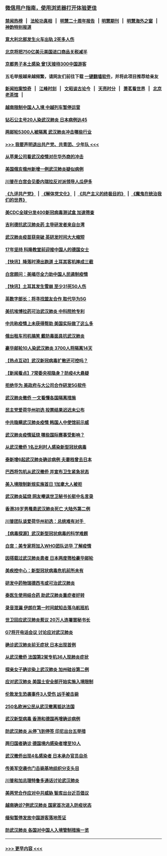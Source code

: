 ### [微信用户指南，使用浏览器打开体验更佳](https://github.com/gfw-breaker/banned-news1/blob/master/indexes/wechat-guide.md?t=0)
#### [禁闻热榜](热点新闻.md?t=0)  &nbsp;&nbsp;|&nbsp;&nbsp; [法轮功真相](https://github.com/gfw-breaker/truth/blob/master/README.md?t=0) &nbsp;&nbsp;|&nbsp;&nbsp; [明慧二十周年报告](https://github.com/gfw-breaker/mh-reports/blob/master/README.md?t=0) &nbsp;&nbsp;|&nbsp;&nbsp;[明慧期刊](https://github.com/gfw-breaker/mh-qikan) &nbsp;&nbsp;|&nbsp;&nbsp; [明慧海外之窗](https://github.com/gfw-breaker/mh-news/blob/master/README.md?t=0) &nbsp;&nbsp;|&nbsp;&nbsp; [神韵特别报道](https://github.com/gfw-breaker/mh-news/blob/master/shenyun.md?t=0)
#### [意大利北部发生火车出轨 2死多人伤](../pages/nsc418/n11848999.md?t=02062322) 
#### [北京将把750亿美元美国进口商品关税减半](../pages/nsc418/n11848896.md?t=02062322) 
#### [京都男子本土感染 曾1天接待300中国游客](../pages/nsc418/n11848641.md?t=02062322) 
#### 五毛举报越来越频繁，请网友们前往下载 [一键翻墙软件](https://github.com/gfw-breaker/ssr-accounts)，并将此项目推荐给亲友
#### [新闻拍案惊奇](https://github.com/gfw-breaker/banned-news1/blob/master/pages/link4.md) &nbsp;&nbsp;|&nbsp;&nbsp; [江峰时刻](https://github.com/gfw-breaker/banned-news1/blob/master/pages/link4.md) &nbsp;&nbsp;|&nbsp;&nbsp; [文昭谈古论今](https://github.com/gfw-breaker/banned-news1/blob/master/pages/link4.md) &nbsp;&nbsp;|&nbsp;&nbsp; [天亮时分](https://github.com/gfw-breaker/banned-news1/blob/master/pages/link4.md) &nbsp;&nbsp;|&nbsp;&nbsp; [萧茗看世界](https://github.com/gfw-breaker/banned-news1/blob/master/pages/link4.md) &nbsp;&nbsp;|&nbsp;&nbsp; [北京老茶馆](https://github.com/gfw-breaker/banned-news1/blob/master/pages/link4.md) &nbsp;&nbsp;|&nbsp;&nbsp; 
#### [越南限制中国人入境 中越列车暂停运营](../pages/nsc418/n11847844.md?t=02062322) 
#### [钻石公主号20人染武汉肺炎 日本病例达45](../pages/nsc418/n11847823.md?t=02062322) 
#### [两邮轮5300人被隔离 武汉肺炎冲击哪些行业](../pages/nsc418/n11847456.md?t=02062322) 
#### [>>> 我要声明退出共产党、共青团、少年队 <<<](https://github.com/begood0513/goodnews/blob/master/quit/letter.md) 
#### [从苹果公司看武汉疫情对在华外商的冲击](../pages/nsc418/n11847586.md?t=02062322) 
#### [美国俄亥俄州新增一例武汉肺炎疑似病例](../pages/nsc418/n11847714.md?t=02062322) 
#### [川普在白宫会见委内瑞拉反对派领导人瓜伊多](../pages/nsc418/n11847391.md?t=02062322) 
#### [《九评共产党》](https://github.com/begood0513/9ping.md/blob/master/README.md) &nbsp;|&nbsp; [《解体党文化》](../../../../jtdwh.md/blob/master/README.md)  &nbsp;|&nbsp; [《共产主义的终极目的》](../../../../gczydzjmd.md/blob/master/README.md) &nbsp;|&nbsp; [《魔鬼在统治我们的世界》](../../../../mgztzwmdsj.md/blob/master/README.md) 
#### [美CDC全球分发400新冠病毒测试盒 加速筛查](../pages/nsc418/n11847260.md?t=02062322) 
#### [吉利德抗武汉肺炎药 主导研发者来自台湾](../pages/nsc418/n11847064.md?t=02062322) 
#### [武汉肺炎疫苗获突破 英研发时间大大缩短](../pages/nsc418/n11846915.md?t=02062322) 
#### [17年坚持 科隆教堂前迎接中国人的德国女士](../pages/nsc418/n11846781.md?t=02062322) 
#### [【快讯】降落时滑出跑道 土耳其客机摔成三截](../pages/nsc418/n11847021.md?t=02062322) 
#### [白宫顾问：美竭尽全力助中国人民遏制疫情](../pages/nsc418/n11846756.md?t=02062322) 
#### [【快讯】土耳其发生雪崩 至少31死50人伤](../pages/nsc418/n11846680.md?t=02062322) 
#### [英数字部长：将寻找盟友合作 取代华为5G](../pages/nsc418/n11846485.md?t=02062322) 
#### [美抗埃博拉药可治武汉肺炎 中科院抢专利](../pages/nsc418/n11846409.md?t=02062322) 
#### [中共称疫情上未获得帮助 美国实际做了这么多](../pages/nsc418/n11846008.md?t=02062322) 
#### [俄出租车司机搞笑 戴防毒面具抗武汉肺炎](../pages/nsc418/n11845703.md?t=02062322) 
#### [豪华邮轮10人染武汉肺炎 3700人将隔离14天](../pages/nsc418/n11845543.md?t=02062322) 
#### [【热点互动】武汉新冠病毒扩散还可控吗？](../pages/nsc418/n11844750.md?t=02062322) 
#### [【新闻看点】7常委央视隐身？防疫4大悬疑](../pages/nsc418/n11844611.md?t=02062322) 
#### [拒绝华为 美政府与大公司合作研发5G软件](../pages/nsc418/n11844625.md?t=02062322) 
#### [武汉肺炎撤侨 一文看懂各国隔离措施](../pages/nsc418/n11844216.md?t=02062322) 
#### [民主党爱荷华州初选 投票结果迟迟未公布](../pages/nsc418/n11844207.md?t=02062322) 
#### [中共隐瞒武汉肺炎疫情 韩国人中使馆前示威](../pages/nsc418/n11844084.md?t=02062322) 
#### [武汉肺炎疫情延烧 哪些国际赛事受影响？](../pages/nsc418/n11843958.md?t=02062322) 
#### [从武汉撤侨 1名比利时人感染新型冠状病毒](../pages/nsc418/n11843977.md?t=02062322) 
#### [泰新增6起武汉肺炎确诊病例 夫妻档曾去日本](../pages/nsc418/n11843900.md?t=02062322) 
#### [巴西将包机从武汉撤侨 并宣布卫生紧急状态](../pages/nsc418/n11843418.md?t=02062322) 
#### [美入境限制新规实施首日 1加拿大人被拒](../pages/nsc418/n11843058.md?t=02062322) 
#### [武汉肺炎延烧 网友嘲讽世卫秘书长挺中名言录](../pages/nsc418/n11843056.md?t=02062322) 
#### [香港39岁男罹患武汉肺炎死亡 大陆外第二例](../pages/nsc418/n11843026.md?t=02062322) 
#### [川普团队谈爱荷华州初选：总统难有对手  ](../pages/nsc418/n11842867.md?t=02062322) 
#### [【病毒探源】武汉新型冠状病毒的科学难题](../pages/nsc418/n11842176.md?t=02062322) 
#### [白宫：美专家将加入WHO团队访华 了解疫情](../pages/nsc418/n11842198.md?t=02062322) 
#### [因搭载过武汉肺炎患者 日本两度筛检豪华邮轮](../pages/nsc418/n11842447.md?t=02062322) 
#### [美疾控中心：新型冠状病毒危机前所未有](../pages/nsc418/n11842406.md?t=02062322) 
#### [研发中药物瑞德西韦或可治武汉肺炎](../pages/nsc418/n11842100.md?t=02062322) 
#### [泰医生使用结合药 助武汉肺炎重症者好转](../pages/nsc418/n11842096.md?t=02062322) 
#### [录音泄漏 伊朗在第一时间就知击落乌航班机](../pages/nsc418/n11842002.md?t=02062322) 
#### [世卫回应武汉肺炎惹议 20万人连署罢秘书长](../pages/nsc418/n11841664.md?t=02062322) 
#### [G7将开电话会议 讨论应对武汉肺炎](../pages/nsc418/n11841658.md?t=02062322) 
#### [确诊武汉肺炎前无症状 日本出现首例](../pages/nsc418/n11841567.md?t=02062322) 
#### [从武汉撤侨 法国第2架专机36人现肺炎症状](../pages/nsc418/n11841382.md?t=02062322) 
#### [探亲女子确诊染上武汉肺炎 加州硅谷第二例](../pages/nsc418/n11839784.md?t=02062322) 
#### [应对武汉肺炎 美国土安全部开始实施入境限制](../pages/nsc418/n11839729.md?t=02062322) 
#### [伦敦发生恐袭事件3人受伤 凶手被击毙](../pages/nsc418/n11839442.md?t=02062322) 
#### [250名欧洲公民从武汉撤离抵达法国](../pages/nsc418/n11839438.md?t=02062322) 
#### [武汉新型病毒 香港和德国再增确诊病例](../pages/nsc418/n11839381.md?t=02062322) 
#### [防武汉肺炎 从停飞到停签 印尼出台五举措](../pages/nsc418/n11839282.md?t=02062322) 
#### [两归国者确诊 德国境内感染者增至10人](../pages/nsc418/n11839164.md?t=02062322) 
#### [武汉撤侨出现4名感染者 日本承办官员自杀](../pages/nsc418/n11839044.md?t=02062322) 
#### [传美军空袭也门击毙基地组织分支头目](../pages/nsc418/n11839210.md?t=02062322) 
#### [川普和加总理特鲁多通话讨论武汉肺炎](../pages/nsc418/n11839128.md?t=02062322) 
#### [美两党合作应对中共威胁 智库出台近百倡议](../pages/nsc418/n11838437.md?t=02062322) 
#### [越南确诊7例武汉肺炎 国家首次进入防疫状态](../pages/nsc418/n11838860.md?t=02062322) 
#### [缅甸暂停发放中国游客落地签证](../pages/nsc418/n11838730.md?t=02062322) 
#### [防武汉肺炎 各国对中国人入境管制措施一览](../pages/nsc418/n11838726.md?t=02062322) 

----
#### [ >>> 更早内容 <<< ](../indexes/nsc418-earlier.md)
